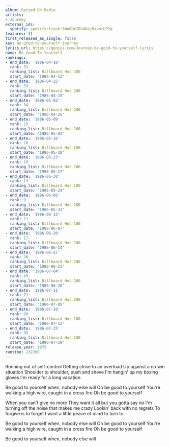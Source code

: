 ```yaml
---
album: Raised On Radio
artists:
- Journey
external_ids:
  spotify: spotify:track:5Wn0NrZ0V4bejHxvmrUP2q
features: []
first_released_as_single: false
key: be-good-to-yourself-journey
lyrics_url: https://genius.com/Journey-be-good-to-yourself-lyrics
name: Be Good To Yourself
rankings:
- end_date: '1986-04-18'
  rank: 51
  ranking_list: Billboard Hot 100
  start_date: '1986-04-12'
- end_date: '1986-04-25'
  rank: 39
  ranking_list: Billboard Hot 100
  start_date: '1986-04-19'
- end_date: '1986-05-02'
  rank: 34
  ranking_list: Billboard Hot 100
  start_date: '1986-04-26'
- end_date: '1986-05-09'
  rank: 25
  ranking_list: Billboard Hot 100
  start_date: '1986-05-03'
- end_date: '1986-05-16'
  rank: 20
  ranking_list: Billboard Hot 100
  start_date: '1986-05-10'
- end_date: '1986-05-23'
  rank: 16
  ranking_list: Billboard Hot 100
  start_date: '1986-05-17'
- end_date: '1986-05-30'
  rank: 13
  ranking_list: Billboard Hot 100
  start_date: '1986-05-24'
- end_date: '1986-06-06'
  rank: 9
  ranking_list: Billboard Hot 100
  start_date: '1986-05-31'
- end_date: '1986-06-13'
  rank: 11
  ranking_list: Billboard Hot 100
  start_date: '1986-06-07'
- end_date: '1986-06-20'
  rank: 17
  ranking_list: Billboard Hot 100
  start_date: '1986-06-14'
- end_date: '1986-06-27'
  rank: 36
  ranking_list: Billboard Hot 100
  start_date: '1986-06-21'
- end_date: '1986-07-04'
  rank: 45
  ranking_list: Billboard Hot 100
  start_date: '1986-06-28'
- end_date: '1986-07-11'
  rank: 71
  ranking_list: Billboard Hot 100
  start_date: '1986-07-05'
- end_date: '1986-07-18'
  rank: 90
  ranking_list: Billboard Hot 100
  start_date: '1986-07-12'
- end_date: '1986-07-25'
  rank: 99
  ranking_list: Billboard Hot 100
  start_date: '1986-07-19'
release_year: 1975
runtime: 232266
---
```

Running out of self-control
Getting close to an overload
Up against a no win situation
Shoulder to shoulder, push and shove
I'm hangin' up my boxing gloves
I'm ready for a long vacation


Be good to yourself when, nobody else will
Oh be good to yourself
You're walking a high wire, caught in a cross fire
Oh be good to yourself


When you can't give no more
They want it all but you gotta say no
I'm turning off the noise that makes me crazy
Lookin' back with no regrets
To forgive is to forget
I want a little peace of mind to turn to


Be good to yourself when, nobody else will
Oh be good to yourself
You're walking a high wire, caught in a cross fire
Oh be good to yourself


Be good to yourself when, nobody else will
